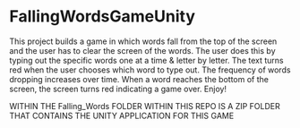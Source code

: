 # FallingWordsGameUnity
This project builds a game in which words fall from the top of the screen and the user has to clear the screen of the words.  The user does this by typing out the specific words one at a time &amp; letter by letter.  The text turns red when the user chooses which word to type out.  The frequency of words dropping increases over time.  When a word reaches the bottom of the screen, the screen turns red indicating a game over.  Enjoy!

WITHIN THE Falling_Words FOLDER WITHIN THIS REPO IS A ZIP FOLDER THAT CONTAINS THE UNITY APPLICATION FOR THIS GAME
